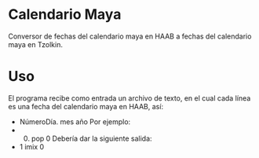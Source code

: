 # Calendario Maya
Conversor de fechas del calendario maya en HAAB a fechas del calendario maya en Tzolkin.

# Uso
El programa recibe como entrada un archivo de texto, en el cual cada línea es una fecha del calendario maya en HAAB, así:
- NúmeroDía. mes año
Por ejemplo:
- 0. pop 0
Debería dar la siguiente salida:
- 1 imix 0
